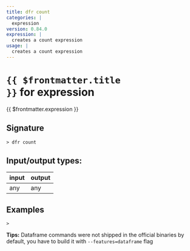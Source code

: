 ```yaml
---
title: dfr count
categories: |
  expression
version: 0.84.0
expression: |
  creates a count expression
usage: |
  creates a count expression
---
```


# <code>{{ $frontmatter.title }}</code> for expression

<div class='command-title'>{{ $frontmatter.expression }}</div>

## Signature

```> dfr count ```


## Input/output types:

| input | output |
| ----- | ------ |
| any   | any    |

## Examples


```shell
>

```


**Tips:** Dataframe commands were not shipped in the official binaries by default, you have to build it with `--features=dataframe` flag